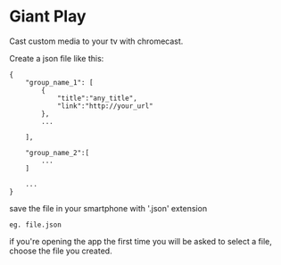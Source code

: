# Giant Play

Cast custom media to your tv with chromecast.

Create a json file like this:

    {
        "group_name_1": [
            {
                "title":"any_title",
                "link":"http://your_url"
            },
            ...

        ],

        "group_name_2":[
            ...
        ]

        ...
    }

save the file in your smartphone with '.json' extension

    eg. file.json

if you're opening the app the first time you will be asked to select a file, choose the file you created. 